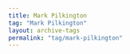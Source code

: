 ```yaml
---
title: Mark Pilkington
tag: "Mark Pilkington"
layout: archive-tags
permalink: "tag/mark-pilkington"
---
```

